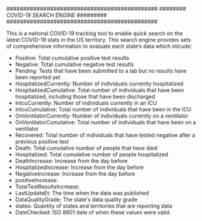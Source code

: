 #############################################
########   COVID-19 SEARCH ENGINE   #########
#############################################


This is a national COVID-19 tracking tool to enable quick search on the latest COVID-19 stats in the US territory. This search engine provides sets of comprehensive information to evaluate each state’s data which inlcude:
- Positive: Total cumulative positive test results
- Negative: Total cumulative negative test results
- Pending: Tests that have been submitted to a lab but no results have been reported yet
- HospitalizedCurrently: Number of individuals currently hospitalized
- HospitalizedCumulative: Total number of individuals that have been hospitalized, including those that have been discharged
- InIcuCurrently: Number of individuals currently in an ICU
- InIcuCumulative: Total number of individuals that have been in the ICU
- OnVentilatorCurrently: Number of individuals currently on a ventilator
- OnVentilatorCumulative: Total number of individuals that have been on a ventilator
- Recovered: Total number of individuals that have tested negative after a previous positive test
- Death: Total cumulative number of people that have died
- Hospitalized: Total cumulative number of people hospitalized
- DeathIncrease: Increase from the day before
- HospitalizedIncrease: Increase from the day before
- NegativeIncrease: Increase from the day before
- positiveIncrease: 
- TotalTestResultsIncrease: 
- LastUpdateEt: The time when the data was published
- DataQualityGrade: The state's data quality grade
- states: Quantity of states and territories that are reporting data
- DateChecked: ISO 8601 date of when these values were valid.
